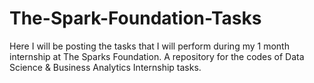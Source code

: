 # The-Spark-Foundation-Tasks

Here I will be posting the tasks that I will perform during my 1 month internship at The Sparks Foundation. A repository for the codes of Data Science & Business Analytics Internship tasks.
